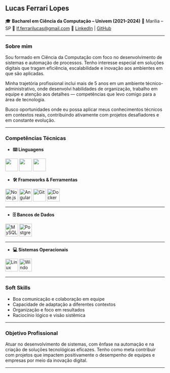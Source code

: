## Lucas Ferrari Lopes

🎓 **Bacharel em Ciência da Computação – Univem (2021–2024)**
📍 Marília – SP
📧 [lf.ferrarilucas@gmail.com](mailto:lf.ferrarilucas@gmail.com)
🔗 [LinkedIn](https://www.linkedin.com/in/lucas-ferrari-590274211/) | [GitHub](https://github.com/LFLucas)

---

### Sobre mim

Sou formado em Ciência da Computação com foco no desenvolvimento de sistemas e automação de processos. Tenho interesse especial em soluções digitais que tragam eficiência, escalabilidade e inovação aos ambientes em que são aplicadas.

Minha trajetória profissional inclui mais de 5 anos em um ambiente técnico-administrativo, onde desenvolvi habilidades de organização, trabalho em equipe e atenção aos detalhes — competências que levo comigo para a área de tecnologia.

Busco oportunidades onde eu possa aplicar meus conhecimentos técnicos em contextos reais, contribuindo ativamente com projetos desafiadores e em constante evolução.

---

### Competências Técnicas

* **⌨️ Linguagens** 
<p>
  <img src="https://cdn.jsdelivr.net/gh/devicons/devicon/icons/javascript/javascript-original.svg" width="40"/>
  <img src="https://cdn.jsdelivr.net/gh/devicons/devicon/icons/typescript/typescript-original.svg" width="40"/>
  <img src="https://cdn.jsdelivr.net/gh/devicons/devicon/icons/python/python-original.svg" width="40"/>
</p>

* **🛠️ Frameworks & Ferramentas**

<p>
  <img src="https://cdn.jsdelivr.net/gh/devicons/devicon/icons/nodejs/nodejs-original.svg" width="40" alt="Node.js"/>
  <img src="https://cdn.jsdelivr.net/gh/devicons/devicon/icons/angularjs/angularjs-original.svg" width="40" alt="Angular"/>
  <img src="https://cdn.jsdelivr.net/gh/devicons/devicon/icons/git/git-original.svg" width="40" alt="Git"/>
  <img src="https://cdn.jsdelivr.net/gh/devicons/devicon/icons/docker/docker-original.svg" width="40" alt="Docker"/>
</p>

---

* **🗄️ Bancos de Dados**

<p>
  <img src="https://cdn.jsdelivr.net/gh/devicons/devicon/icons/mysql/mysql-original.svg" width="40" alt="MySQL"/>
  <img src="https://cdn.jsdelivr.net/gh/devicons/devicon/icons/postgresql/postgresql-original.svg" width="40" alt="PostgreSQL"/>
</p>

---

* **💻 Sistemas Operacionais**

<p>
  <img src="https://cdn.jsdelivr.net/gh/devicons/devicon/icons/linux/linux-original.svg" width="40" alt="Linux"/>
  <img src="https://cdn.jsdelivr.net/gh/devicons/devicon/icons/windows8/windows8-original.svg" width="40" alt="Windows"/>
</p>

---

### Soft Skills

* Boa comunicação e colaboração em equipe
* Capacidade de adaptação a diferentes contextos
* Organização e foco em resultados
* Raciocínio lógico e visão sistêmica

---

### Objetivo Profissional

Atuar no desenvolvimento de sistemas, com ênfase na automação e na criação de soluções tecnológicas eficazes. Tenho como meta contribuir com projetos que impactem positivamente o desempenho de equipes e empresas por meio da inovação digital.

---
